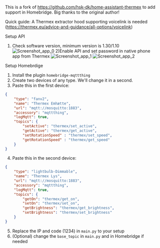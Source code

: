 This is a fork of https://github.com/hsk-dk/home-assistant-thermex to add support in Homebridge. Big thanks to the original author!


Quick guide:
A Thermex extractor hood supporting voicelink is needed (https://thermex.eu/advice-and-guidance/all-options/voicelink)

Setup API
1) Check software version, minimum version is 1.30/1.10
![Screenshot_app_0](https://github.com/user-attachments/assets/d5a0f1ad-e006-4d50-9a16-9d79af83f132)
2)Enable API and set password in native phone app from Thermex
![Screenshot_app_1](https://github.com/user-attachments/assets/c80412a1-1f13-4f23-b347-01a2cd9c2202)
![Screenshot_app_2](https://github.com/user-attachments/assets/2bc877bb-490f-4272-afdf-2f059b35dd1c)

Setup Homebrdige
1) Install the plugin `homebridge-mqttthing`
2) Create two devices of any type. We'll change it in a second.
3) Paste this in the first device:
```json
{
    "type": "fanv2",
    "name": "Thermex Emhætte",
    "url": "mqtt://mosquitto:1883",
    "accessory": "mqttthing",
    "logMqtt": true,
    "topics": {
        "setActive": "thermex/set_active",
        "getActive": "thermex/get_active",
        "setRotationSpeed" : "thermex/set_speed",
        "getRotationSpeed" : "thermex/get_speed"
    }
}
```
4) Paste this in the second device:
```json
{
    "type": "lightbulb-Dimmable",
    "name": "Thermex Lys",
    "url": "mqtt://mosquitto:1883",
    "accessory": "mqttthing",
    "logMqtt": true,
    "topics": {
        "getOn": "thermex/get_on",
        "setOn": "thermex/set_on",
        "getBrightness": "thermex/get_brightness",
        "setBrightness": "thermex/set_brightness"
    }
}
```
5) Replace the IP and code (1234) in `main.py` to your setup
6) (Optional) change the `base_topic` in `main.py` and in Homebridge if needed